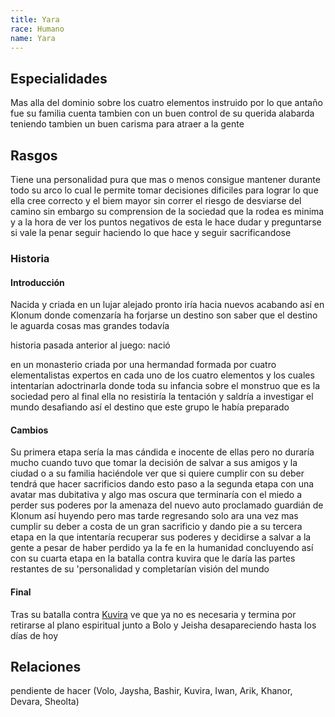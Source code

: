 ```yaml
---
title: Yara
race: Humano
name: Yara
---
```


## Especialidades

Mas alla del dominio sobre los cuatro elementos instruido por lo que antaño fue su familia cuenta tambien con un buen control de su querida alabarda teniendo tambien un buen carisma para atraer a la gente

## Rasgos

Tiene una personalidad pura que mas o menos consigue mantener durante todo su arco lo cual le permite tomar decisiones dificiles para lograr lo que ella cree correcto y el biem mayor sin correr el riesgo de desviarse del camino sin embargo su comprension de la sociedad que la rodea es minima y a la hora de ver los puntos negativos de esta le hace dudar y preguntarse si vale la penar seguir haciendo lo que hace y seguir sacrificandose

### Historia

#### Introducción

Nacida y criada en un lujar alejado pronto iría hacia nuevos acabando así en Klonum donde comenzaría ha forjarse un destino son saber que el destino le aguarda cosas mas grandes todavía

historia pasada anterior al juego: nació 

en un monasterio criada por una hermandad formada por cuatro elementalistas expertos en cada uno de los cuatro elementos y los cuales intentarían adoctrinarla donde toda su infancia sobre el monstruo que es la sociedad pero al final ella no resistiría la tentación y saldría a investigar el mundo desafiando así el destino que este grupo le había preparado

#### Cambios

Su primera etapa sería la mas cándida e inocente de ellas pero no duraría mucho cuando tuvo que tomar la decisión de salvar a sus amigos y la ciudad o a su familia haciéndole ver que si quiere cumplir con su deber tendrá que hacer sacrificios dando esto paso a la segunda etapa con una avatar mas dubitativa y algo mas oscura que terminaría con el miedo a perder sus poderes por la amenaza del nuevo auto proclamado guardián de Klonum así huyendo pero mas tarde regresando solo ara una vez mas cumplir su deber a costa de un gran sacrificio y dando pie a su tercera etapa en la que intentaría recuperar sus poderes y decidirse a salvar a la gente a pesar de haber perdido ya la fe en la humanidad concluyendo así con su cuarta etapa en la batalla contra kuvira que le daría las partes restantes de su 'personalidad y completarían visión del mundo 

#### Final

Tras su batalla contra [Kuvira](kuvira.md) ve que ya no es necesaria y termina por retirarse al plano espiritual junto a Bolo y Jeisha desapareciendo hasta los días de hoy

## Relaciones

pendiente de hacer (Volo, Jaysha, Bashir, Kuvira, Iwan, Arik, Khanor, Devara, Sheolta)